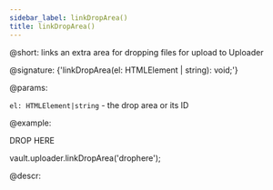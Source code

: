 ```yaml
---
sidebar_label: linkDropArea()
title: linkDropArea()
---          
```


@short: links an extra area for dropping files for upload to Uploader

@signature: {'linkDropArea(el: HTMLElement | string): void;'}

@params:

`el: HTMLElement|string` - the drop area or its ID

@example:
<div id="drophere">DROP HERE</div>

vault.uploader.linkDropArea('drophere');

@descr:
